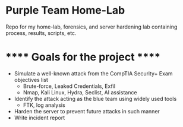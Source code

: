 # Purple Team Home-Lab
Repo for my home-lab, forensics, and server hardening lab containing process, results, scripts, etc.

**** Goals for the project ****
===================================================================================
  - Simulate a well-known attack from the CompTIA Security+ Exam objectives list
      - Brute-force, Leaked Credentials, Exfil
      - Nmap, Kali Linux, Hydra, Seclist, AI assistance
  - Identify the attack acting as the blue team using widely used tools
      - FTK, log analysis
  - Harden the server to prevent future attacks in such manner
  - Write incident report


